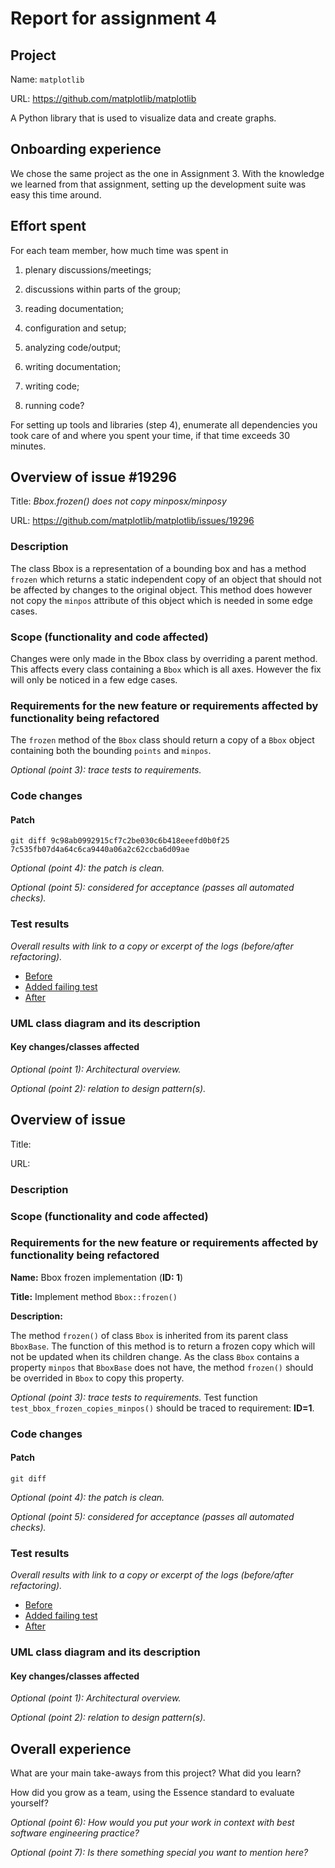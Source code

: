 # Report for assignment 4

## Project

Name: `matplotlib`

URL: https://github.com/matplotlib/matplotlib

A Python library that is used to visualize data and create graphs.

## Onboarding experience
We chose the same project as the one in Assignment 3. With the knowledge we learned from that assignment, setting up the development suite was easy this time around.

## Effort spent

For each team member, how much time was spent in

1. plenary discussions/meetings;

2. discussions within parts of the group;

3. reading documentation;

4. configuration and setup;

5. analyzing code/output;

6. writing documentation;

7. writing code;

8. running code?

For setting up tools and libraries (step 4), enumerate all dependencies
you took care of and where you spent your time, if that time exceeds
30 minutes.

## Overview of issue #19296

Title: *Bbox.frozen() does not copy minposx/minposy*

URL: https://github.com/matplotlib/matplotlib/issues/19296

### Description
The class Bbox is a representation of a bounding box and has a method `frozen` which returns a static independent copy of an object that should not be affected by changes to the original object. This method does however not copy the `minpos` attribute of this object which is needed in some edge cases.

### Scope (functionality and code affected)
Changes were only made in the Bbox class by overriding a parent method. This affects every class containing a `Bbox` which is all axes. However the fix will only be noticed in a few edge cases.

### Requirements for the new feature or requirements affected by functionality being refactored
The `frozen` method of the `Bbox` class should return a copy of a `Bbox` object containing both the bounding `points` and `minpos`.

*Optional (point 3): trace tests to requirements.*

### Code changes

#### Patch

`git diff 9c98ab0992915cf7c2be030c6b418eeefd0b0f25 7c535fb07d4a64c6ca9440a06a2c62ccba6d09ae`

*Optional (point 4): the patch is clean.*

*Optional (point 5): considered for acceptance (passes all automated checks).*

### Test results
*Overall results with link to a copy or excerpt of the logs (before/after
refactoring).*

- [Before](test-reports/mac-before-test.txt)
- [Added failing test](test-reports/mac-with-frozen-test.txt)
- [After]()

### UML class diagram and its description

#### Key changes/classes affected

*Optional (point 1): Architectural overview.*

*Optional (point 2): relation to design pattern(s).*

## Overview of issue #

Title:

URL:

### Description

### Scope (functionality and code affected)

### Requirements for the new feature or requirements affected by functionality being refactored
 <!-- Requirements related to the functionality are identified and described in a systematic way. Each requirement has a name (ID), title, and description. The description can be one paragraph per requirement. -->
 **Name:** Bbox frozen implementation (**ID: 1**)

**Title:** Implement method `Bbox::frozen()`

**Description:** 

The method `frozen()` of class `Bbox` is inherited from its parent class `BboxBase`. The function of this method is to return a frozen copy which will not be updated when its children change. As the class `Bbox` contains a property `minpos` that `BboxBase` does not have, the method `frozen()` should be overrided in `Bbox` to copy this property.

*Optional (point 3): trace tests to requirements.*
Test function `test_bbox_frozen_copies_minpos()` should be traced to requirement: **ID=1**.

### Code changes

#### Patch

`git diff`

*Optional (point 4): the patch is clean.*

*Optional (point 5): considered for acceptance (passes all automated checks).*

### Test results
*Overall results with link to a copy or excerpt of the logs (before/after
refactoring).*

- [Before]()
- [Added failing test]()
- [After]()

### UML class diagram and its description

#### Key changes/classes affected

*Optional (point 1): Architectural overview.*

*Optional (point 2): relation to design pattern(s).*

## Overall experience

What are your main take-aways from this project? What did you learn?

How did you grow as a team, using the Essence standard to evaluate yourself?

*Optional (point 6): How would you put your work in context with best software engineering practice?*

*Optional (point 7): Is there something special you want to mention here?*
